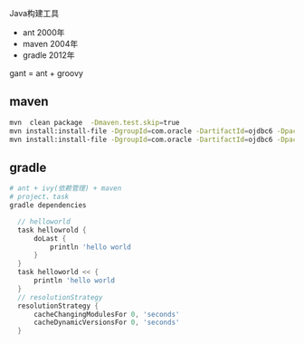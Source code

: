 
Java构建工具
- ant 2000年
- maven 2004年
- gradle 2012年

gant = ant + groovy

## maven
```sh
mvn  clean package  -Dmaven.test.skip=true
mvn install:install-file -DgroupId=com.oracle -DartifactId=ojdbc6 -Dpackaging=jar  -Dversion=11.2.0.4 -Dfile=ojdbc6.jar
mvn install:install-file -DgroupId=com.oracle -DartifactId=ojdbc6 -Dpackaging=jar  -Dversion=11.2.0.4 -Dfile=ojdbc6-11.2.0.4.jar
```
## gradle
```sh
# ant + ivy(依赖管理) + maven
# project、task
gradle dependencies
```
```groovy
  // helloworld
  task hellowrold {
      doLast {
          println 'hello world
      }
  }
  task helloworld << {
      println 'hello world
  }
  // resolutionStrategy
  resolutionStrategy {
      cacheChangingModulesFor 0, 'seconds'
      cacheDynamicVersionsFor 0, 'seconds'
  }
```